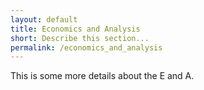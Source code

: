 ```yaml
--- 
layout: default
title: Economics and Analysis
short: Describe this section...
permalink: /economics_and_analysis
---
```


This is some more details about the E and A. 